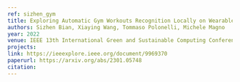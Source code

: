 ```yaml
---
ref: sizhen_gym
title: Exploring Automatic Gym Workouts Recognition Locally on Wearable Resource-Constrained Devices
authors: Sizhen Bian, Xiaying Wang, Tommaso Polonelli, Michele Magno
year: 2022
venue: IEEE 13th International Green and Sustainable Computing Conference (IGSC)
projects:
link: https://ieeexplore.ieee.org/document/9969370
paperurl: https://arxiv.org/abs/2301.05748
citation: 
---
```

